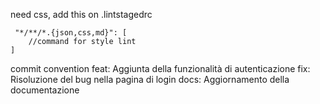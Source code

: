need css, add this on .lintstagedrc
```    
 "*/**/*.{json,css,md}": [
    //command for style lint
]
```

commit convention
feat: Aggiunta della funzionalità di autenticazione
fix: Risoluzione del bug nella pagina di login
docs: Aggiornamento della documentazione